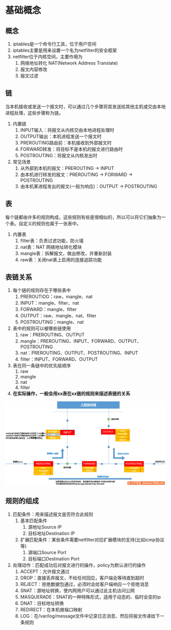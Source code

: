 # 基础概念

## 概念
1. iptables是一个命令行工具，位于用户空间
2. iptables主要是用来设置一个名为netfilter的安全框架
3. netfilter位于内核空间，主要作用为
   1. 网络地址转化  NAT(Network Address Translate)
   2. 报文内容修改
   3. 报文过滤

## 链
当本机接收或发送一个报文时，可以通过几个步骤将其发送给其他主机或交由本地进程处理，这些步骤称为链。
1. 内置链
   1. INPUT输入：将报文从内核交由本地进程处理时
   2. OUTPUT输出：本机进程发送一个报文时
   3. PREROUTING路由前：本机接收到外部报文时
   4. FORWARD转发：将目标不是本机的报文进行路由时
   5. POSTROUTING：将报文从内核发出时
2. 常见场景
   1. 从外部到本机的报文：PREROUTING -> INPUT
   2. 由本机进行转发的报文：PREROUTING -> FORWARD -> POSTROUTING
   3. 由本机某进程发出的报文(一般为响应)：OUTPUT -> POSTROUTING

## 表
每个链都由许多的规则构成，这些规则有些是很相似的，所以可以将它们抽象为一个表。自定义的规则也属于一张表中。
1. 内置表
   1. filter表：负责过滤功能，防火墙
   2. nat表：NAT 网络地址转化模块
   3. mangle表：拆解报文，做出修改，并重新封装
   4. raw表：关闭nat表上启用的连接追踪功能

## 表链关系
1. 每个链的规则存在于哪些表中
   1. PREROUTIOG：raw，mangle、nat
   2. INPUT：mangle、filter、nat
   3. FORWARD：mangle、filter
   4. OUTPUT：raw、mangle、nat、filter
   5. POSTROUTING：mangle、nat
2. 表中的规则可以被哪些链使用
   1. raw：PREROUTING、OUTPUT
   2. mangle：PREROUTING、INPUT、FORWARD、OUTPUT、POSTROUTING
   3. nat：PREROUTING、OUTPUT、POSTROUTING、INPUT
   4. filter：INPUT、FORWARD、OUTPUT
3. 表在同一条链中的优先级顺序
   1. raw
   2. mangle
   3. nat
   4. filter
4. **在实际操作，一般会用xx表在xx链的规则来描述表链的关系**

![iptables数据流向](./iptable数据流向.png)

## 规则的组成
1. 匹配条件：用来描述报文是否符合此规则
   1. 基本匹配条件
      1. 源地址Source IP
      2. 目标地址Destination IP
   2. 扩展匹配条件：某些条件需要netfilter对应扩展模块的支持(比如icmp协议等)
      1. 源端口Source Port
      2. 目标端口Destination Port
2. 处理动作：匹配成功后对报文进行的操作，policy为默认进行的操作
   1. ACCEPT：允许报文通过
   2. DROP：直接丢弃报文，不给任何回应，客户端会等待直到超时
   3. REJECT：拒绝数据包通过，必须时会给客户端响应一个拒绝消息
   4. SNAT：源地址转换，使内网用户可以通过此主机访问公网
   5. MASQUERADE：SNAT的一种特殊形式，适用于动态的、临时会变的ip
   6. DNAT：目标地址转换
   7. REDIRECT：在本机做端口映射
   8. LOG：在/var/log/message文件中记录日志消息、然后将报文传递给下一条规则
